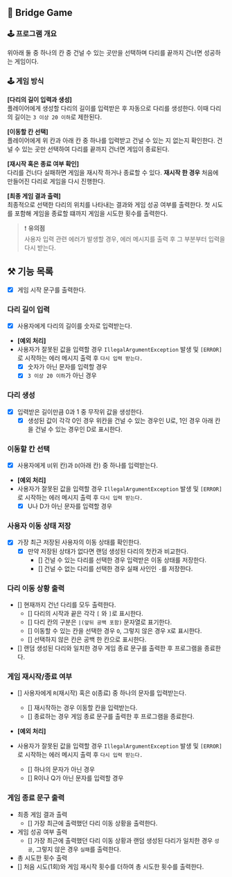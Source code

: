 ## 🚦 Bridge Game

### 🕹️ 프로그램 개요
위아래 둘 중 하나의 칸 중 건널 수 있는 곳만을 선택하며 다리를 끝까지 건너면 성공하는 게임이다.

### 🕹️ 게임 방식  
**[다리의 길이 입력과 생성]**  
플레이어에게 생성할 다리의 길이를 입력받은 후 자동으로 다리를 생성한다.
이때 다리의 길이는 `3 이상 20 이하`로 제한된다.

**[이동할 칸 선택]**  
플레이어에게 위 칸과 아래 칸 중 하나를 입력받고 건널 수 있는 지 없는지 확인한다.
건널 수 있는 곳만 선택하여 다리를 끝까지 건너면 게임이 종료된다.

**[재시작 혹은 종료 여부 확인]**  
다리를 건너다 실패하면 게임을 재시작 하거나 종료할 수 있다.
**재시작 한 경우** 처음에 만들어진 다리로 게임을 다시 진행한다.

**[최종 게임 결과 출력]**  
최종적으로 선택한 다리의 위치를 나타내는 결과와 게임 성공 여부를 출력한다.
첫 시도를 포함해 게임을 종료할 떄까지 게임을 시도한 횟수를 출력한다.

> ❗️ **유의점**   
> 사용자 입력 관련 에러가 발생할 경우, 에러 메시지를 출력 후 그 부분부터 입력을 다시 받는다.

## ⚒️ 기능 목록
- [x] 게임 시작 문구를 출력한다.
### 다리 길이 입력
- [x] 사용자에게 다리의 길이를 숫자로 입력받는다.

- **[예외 처리]**
- 사용자가 잘못된 값을 입력할 경우 `IllegalArgumentException` 발생 및 `[ERROR]`로 시작하는 에러 메시지 출력 후 `다시 입력 받는다.`
  - [x] 숫자가 아닌 문자를 입력할 경우
  - [x] `3 이상 20 이하`가 아닌 경우

### 다리 생성
- [x] 입력받은 길이만큼 0과 1 중 무작위 값을 생성한다.
  - [x] 생성된 값이 각각 0인 경우 위칸을 건널 수 있는 경우인 U로, 1인 경우 아래 칸을 건널 수 있는 경우인 D로 표시한다.

### 이동할 칸 선택
- [x] 사용자에게 `U`(위 칸)과 `D`(아래 칸) 중 하나를 입력받는다.

- **[예외 처리]**  
- 사용자가 잘못된 값을 입력할 경우 `IllegalArgumentException` 발생 및 `[ERROR]`로 시작하는 에러 메시지 출력 후 `다시 입력 받는다.`
  - [x] U나 D가 아닌 문자를 입력할 경우

### 사용자 이동 상태 저장
- [x] 가장 최근 저장된 사용자의 이동 상태를 확인한다.
  - [x] 만약 저장된 상태가 없다면 랜덤 생성된 다리의 첫칸과 비교한다.
    - [] 건널 수 있는 다리를 선택한 경우 입력받은 이동 상태를 저장한다.
    - [] 건널 수 없는 다리를 선택한 경우 실패 사인인 `-`를 저장한다.

###  다리 이동 상황 출력
- [] 현재까지 건넌 다리를 모두 출력한다.
  - [] 다리의 시작과 끝은 각각 `[` 와 `]`로 표시한다.
  - [] 다리 칸의 구분은 `|(앞뒤 공백 포함)` 문자열로 표기한다.
  - [] 이동할 수 있는 칸을 선택한 경우 `O`, 그렇지 않은 경우 `X`로 표시한다.
  - [] 선택하지 않은 칸은 공백 한 칸으로 표시한다.
- [] 랜덤 생성된 다리와 일치한 경우 게임 종료 문구를 출력한 후 프로그램을 종료한다. 

###  게임 재시작/종료 여부
- [] 사용자에게 `R`(재시작) 혹은 `Q`(종료) 중 하나의 문자를 입력받는다.
  - [] 재시작하는 경우 이동할 칸을 입력받는다.
  - [] 종료하는 경우 게임 종료 문구를 출력한 후 프로그램을 종료한다.

- **[예외 처리]**
- 사용자가 잘못된 값을 입력할 경우 `IllegalArgumentException` 발생 및 `[ERROR]`로 시작하는 에러 메시지 출력 후 `다시 입력 받는다.`
    - [] 하나의 문자가 아닌 경우
    - [] R이나 Q가 아닌 문자를 입력할 경우

### 게임 종료 문구 출력
- 최종 게임 결과 출력
  - [] 가장 최근에 출력했던 다리 이동 상황을 출력한다.
- 게임 성공 여부 출력
  - [] 가장 최근에 출력했던 다리 이동 상황과 랜덤 생성된 다리가 일치한 경우 `성공`, 그렇지 않은 경우 `실패`를 출력한다.
-  총 시도한 횟수 출력
  - [] 처음 시도(1회)와 게임 재시작 횟수를 더하여 총 시도한 횟수를 출력한다.
